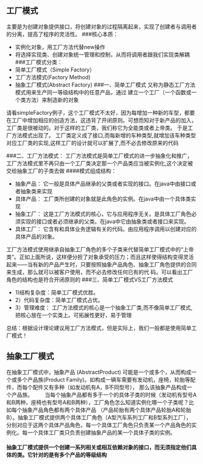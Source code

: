 
## 工厂模式
主要是为创建对象提供接口，将创建对象的过程隔离起来，实现了创建者与调用者的分离，提高了程序的灵活性。 
###核心本质：
* 实例化对象，用工厂方法代替new操作
* 将选择实现类、创建对象统一管理和控制，从而将调用者跟我们实现类解耦
###工厂模式分类：
* 简单工厂模式（Simple Factory）
* 工厂方法模式(Factory Method)
* 抽象工厂模式(Abstract Factory)
###一、简单工厂模式
又称为静态工厂方法模式用来生产同一等级结构中的任意产品，通过 建立一个工厂（一个函数或一个类方法）来制造新的对象

请看simpleFactory例子，这个工厂模式不太好，因为每增加一种新的车型，都要在工厂中增加相应的创造方法，这违背了开闭原则。可想而知对于新产品的加入，工厂类是很被动的。对于这样的工厂类，我们称它为全能类或者上帝类。 
于是工厂方法模式出现了。 工厂类定义成了接口,而每新增的车种类型,就增加该车种类型对应工厂类的实现,这样工厂的设计就可以扩展了,而不必去修改原来的代码

###二、工厂方法模式：
工厂方法模式是简单工厂模式的进一步抽象化和推广，工厂方法模式里不再只由一个工厂类决定那一个产品类应当被实例化,这个决定被交给抽象工厂的子类去做
####模式组成结构：
* 抽象产品： 它一般是具体产品继承的父类或者实现的接口。在java中由接口或者抽象类来实现
* 具体产品： 工厂类所创建的对象就是此角色的实例。在java中由一个具体类实现
* 抽象工厂： 这是工厂方法模式的核心，它与应用程序无关。是具体工厂角色必须实现的接口或者必须继承的父类。在java中它由抽象类或者接口来实现。
* 具体工厂： 它含有和具体业务逻辑有关的代码。由应用程序调用以创建对应的具体产品的对象。

工厂方法模式使用继承自抽象工厂角色的多个子类来代替简单工厂模式中的“上帝类”。正如上面所说，这样便分担了对象承受的压力；而且这样使得结构变得灵活 起来——当有新的产品产生时，只要按照抽象产品角色、抽象工厂角色提供的合同来生成，那么就可以被客户使用，而不必去修改任何已有的代 码。可以看出工厂角色的结构也是符合开闭原则的
###三、简单工厂模式VS工厂方法模式
* 1)结构复杂度：简单工厂模式优胜。 
* 2）代码复杂度：简单工厂模式占优。 
* 3）管理难度： 工厂方法模式的核心是一个抽象工厂类,而不像简单工厂模式, 把核心放在一个实类上。可拓展性更好，易于管理

总结：根据设计理论建议用工厂方法模式，但是实际上，我们一般都是使用简单工厂模式！
## 抽象工厂模式
在抽象工厂模式中，抽象产品 (AbstractProduct) 可能是一个或多个，从而构成一个或多个产品族(Product Family)。如构成一辆车需要有发动机，座椅，轮胎等配件，而每个配件又有多种（如发动机有A，B不同型号），
那么该抽象产品构成一个产品族。 
　　当每个抽象产品都有多于一个的具体子类的时候（发动机有型号A和B两种，座椅也有型号A和B两种），工厂角色怎么知道实例化哪一个子类呢？比如每个抽象产品角色都有两个具体产品
（产品轮胎有两个具体产品轮胎A和轮胎B）。抽象工厂模式提供两个具体工厂角色（A型汽车系列工厂和B型系列工厂），
分别对应于这两个具体产品角色，每一个具体工厂角色只负责某一个产品角色的实例化。每一个具体工厂类只负责创建抽象产品的某一个具体子类的实例。
#### 抽象工厂模式提供一个创建一系列相关或相互依赖对象的接口，而无须指定他们具体的类。它针对的是有多个产品的等级结构
